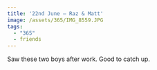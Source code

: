 ```yaml
---
title: '22nd June — Raz & Matt'
image: /assets/365/IMG_8559.JPG
tags:
  - "365"
  - friends
---
```

Saw these two boys after work. Good to catch up. 